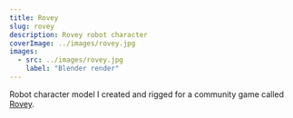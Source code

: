 ```yaml
---
title: Rovey
slug: rovey
description: Rovey robot character
coverImage: ../images/rovey.jpg
images:
  - src: ../images/rovey.jpg
    label: "Blender render"
---
```


Robot character model I created and rigged for a community game called [Rovey](https://tfunk.itch.io/rovey).
